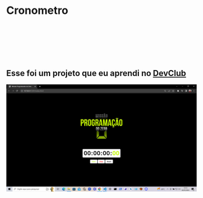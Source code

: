 <h1>Cronometro<h1>
<br>
<br>
<h2>Esse foi um projeto que eu aprendi no <a href="https://rodolfomori.com.br/devclub">DevClub</a></h2>

<img src="https://github.com/flaviociriaco/Cronometro/blob/master/assets/Captura%20de%20Tela%20(122).png?raw=true" />
